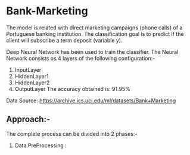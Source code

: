 # Bank-Marketing
The model is related with direct marketing campaigns (phone calls) of a Portuguese banking institution. The classification goal is to predict if the client will subscribe a term deposit (variable y). 

Deep Neural Network has been used to train the classifier.
The Neural Network consists os 4 layers of the following configuration:-
1. InputLayer         
2. HiddenLayer1          
3. HiddenLayer2         
4. OutputLayer
The accuracy obtained is: 91.95%

Data Source: https://archive.ics.uci.edu/ml/datasets/Bank+Marketing

## Approach:- 
The complete process can be divided into 2 phases:-
1. Data PreProcessing : 
